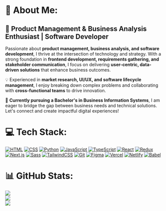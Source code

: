 # 💫 About Me:

## 🚀 Product Management & Business Analysis Enthusiast | Software Developer

Passionate about **product management, business analysis, and software development**, I thrive at the intersection of technology and strategy. With a strong foundation in **frontend development, requirements gathering, and stakeholder communication**, I focus on delivering **user-centric, data-driven solutions** that enhance business outcomes.

💡 Experienced in **market research, UI/UX, and software lifecycle management**, I enjoy breaking down complex problems and collaborating with **cross-functional teams** to drive innovation.

📌 **Currently pursuing a Bachelor's in Business Information Systems**, I am eager to bridge the gap between business needs and technical solutions. Let's connect and create impactful digital experiences!


# 💻 Tech Stack:
[![HTML](https://skillicons.dev/icons?i=html "HTML")](https://skillicons.dev)
[![CSS](https://skillicons.dev/icons?i=css "CSS")](https://skillicons.dev)
[![Python](https://skillicons.dev/icons?i=python "Python")](https://skillicons.dev)
[![JavaScript](https://skillicons.dev/icons?i=js "JavaScript")](https://skillicons.dev)
[![TypeScript](https://skillicons.dev/icons?i=ts "TypeScript")](https://skillicons.dev)
[![React](https://skillicons.dev/icons?i=react "React")](https://skillicons.dev)
[![Redux](https://skillicons.dev/icons?i=redux "Redux")](https://skillicons.dev)
[![Next.js](https://skillicons.dev/icons?i=nextjs "Next.js")](https://skillicons.dev)
[![Sass](https://skillicons.dev/icons?i=sass "Sass")](https://skillicons.dev)
[![TailwindCSS](https://skillicons.dev/icons?i=tailwind "TailwindCSS")](https://skillicons.dev)
[![Git](https://skillicons.dev/icons?i=git "Git")](https://skillicons.dev)
[![Figma](https://skillicons.dev/icons?i=figma "Figma")](https://skillicons.dev)
[![Vercel](https://skillicons.dev/icons?i=vercel "Vercel")](https://skillicons.dev)
[![Netlify](https://skillicons.dev/icons?i=netlify "Netlify")](https://skillicons.dev)
[![Babel](https://skillicons.dev/icons?i=babel "Babel")](https://skillicons.dev)

# 📊 GitHub Stats:
![](https://github-readme-stats.vercel.app/api?username=Moatassem5&theme=dark&hide_border=false&include_all_commits=false&count_private=false)<br/>
![](https://github-readme-streak-stats.herokuapp.com/?user=Moatassem5&theme=dark&hide_border=false)<br/>
![](https://github-readme-stats.vercel.app/api/top-langs/?username=Moatassem5&theme=dark&hide_border=false&include_all_commits=false&count_private=false&layout=compact)
